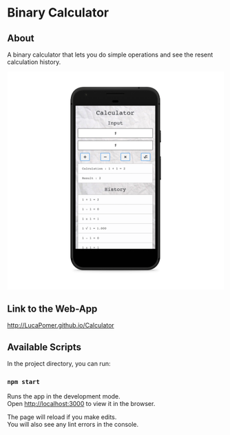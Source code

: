 # Binary Calculator

## About

A binary calculator that lets you do simple operations and see the resent calculation history.

![screenshot](mockup.png)

## Link to the Web-App 

http://LucaPomer.github.io/Calculator

## Available Scripts

In the project directory, you can run:

### `npm start`

Runs the app in the development mode.<br />
Open [http://localhost:3000](http://localhost:3000) to view it in the browser.

The page will reload if you make edits.<br />
You will also see any lint errors in the console.

